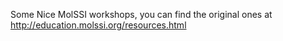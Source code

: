 Some Nice MolSSI workshops, you can find the original ones at
http://education.molssi.org/resources.html